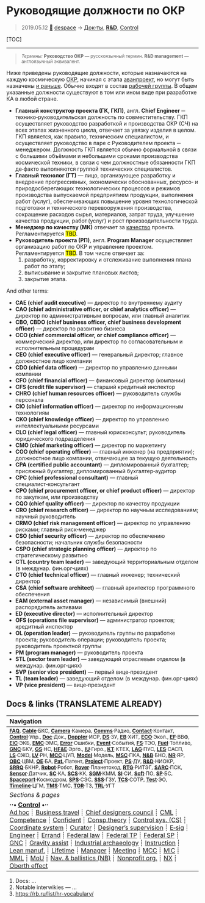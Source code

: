 # Руководящие должности по ОКР
> 2019.05.12 [🚀](../index/index.md) [despace](index.md) → [Док‑ты](doc.md), **[R&D](rnd.md)**, [Control](control.md)

[TOC]

---

> <small>*Термины:* **Руководство ОКР** — русскоязычный термин. **R&D management** — англоязычный эквивалент.</small>

Ниже приведены руководящие должности, которые назначаются на каждую космическую [ОКР](project.md), начиная с этапа [аванпроект](rnd_ap.md), но могут быть назначены [и раньше](rnd_0.md). Обычно входят в состав [рабочей группы](рабочая_группа.md). В общем указанные должности существуют в том или ином виде при разработке КА в любой стране.

   - **Главный конструктор проекта (ГК, ГКП)**, англ. **Chief Engineer** ─ технико‑руководительская должность по совместительству. ГКП осуществляет руководство разработкой и производства ОКР (СЧ) на всех этапах жизненного цикла, отвечает за увязку изделия в целом. ГКП является, как правило, техническим специалистом, и осуществляет руководство в паре с Руководителем проекта ─ менеджером. Должность ГКП является обычно формальной в связи с большими объёмами и небольшими сроками производства космической техники, в связи с чем должностные обязанности ГКП де‑факто выполняются группой технических специалистов.
   - **Главный технолог (ГТ)** — лицо, организующее разработку и внедрение прогрессивных, экономически обоснованных, ресурсо‑ и природосберегающих технологических процессов и режимов производства выпускаемой предприятием продукции, выполнения работ (услуг), обеспечивающих повышение уровня технологической подготовки и технического перевооружения производства, сокращение расходов сырья, материалов, затрат труда, улучшение качества продукции, работ (услуг) и рост производительности труда.
   - **Менеджер по качеству (МК)** отвечает за [качество](srrq.md) проекта. Регламентируется <mark>TBD</mark>.
   - **Руководитель проекта (РП)**, англ. **Program Manager** осуществляет организацию работ по ОКР и управление проектом. Регламентируется <mark>TBD</mark>. В том числе отвечает за:
      1. разработку, корректировку и отслеживание выполнения плана работ по этапу;
      1. выписывание и закрытие плановых листов;
      1. закрытие этапа.

And other terms:

   - **CAE (chief audit executive)** — директор по внутреннему аудиту
   - **CAO (chief administrative officer, or chief analytics officer)** — директор по административным вопросам, или главный аналитик
   - **CBO, CBDO (chief business officer, chief business development officer)** — директор по развитию бизнеса
   - **CCO (chief commercial officer, or chief compliance officer)** — коммерческий директор, или директор по согласовательным и исполнительным процедурам
   - **CEO (chief executive officer)** — генеральный директор; главное должностное лицо компании
   - **CDO (chief data officer)** — директор по управлению данными компании
   - **CFO (chief financial officer)** — финансовый директор (компании)
   - **CFS (credit file supervisor)** — старший кредитный инспектор
   - **CHRO (chief human resources officer)** — руководитель службы персонала
   - **CIO (chief information officer)** — директор по информационным технологиям
   - **CKO (chief knowledge officer)** — директор по управлению интеллектуальными ресурсами
   - **CLO (chief legal officer)** — главный юрисконсульт; руководитель юридического подразделения
   - **СМО (chief marketing officer)** — директор по маркетингу
   - **COO (chief operating officer)** — главный инженер (на предприятии); должностное лицо компании, отвечающее за текущую деятельность
   - **CPA (certified public accountant)** — дипломированный бухгалтер; присяжный бухгалтер; дипломированный бухгалтер‑аудитор
   - **CPC (chief professional consultant)** — главный специалист‑консультант
   - **CPO (chief procurement officer, or chief product officer)** — директор по закупкам, или производству
   - **CQO (chief quality officer)** — директор по качеству продукции
   - **CRO (сhief research officer)** — директор по научным исследованиям; научный руководитель
   - **CRMO (chief risk management officer)** — директор по управлению рисками; главный риск‑менеджер
   - **CSO (chief security officer)** — директор по обеспечению безопасности; начальник службы безопасности
   - **CSPO (chief strategic planning officer)** — директор по стратегическому развитию
   - **CTL (country team leader)** — заведующий территориальным отделом (в междунар. фин.орг‑циях)
   - **CTO (chief technical officer)** — главный инженер; технический директор
   - **CSA (chief software architect)** — главный архитектор программного обеспечения
   - **EAM (external asset manager)** — независимый (внешний) распорядитель активами
   - **ED (executive director)** — исполнительный директор
   - **OFS (operations file supervisor)** — администратор проектов; кредитный инспектор
   - **OL (operation leader)** — руководитель группы по разработке проекта; руководитель операции; руководитель проекта; руководитель проектной группы
   - **PM (program manager)** — руководитель проекта
   - **STL (sector team leader)** — заведующий отраслевым отделом (в междунар. фин.орг‑циях)
   - **SVP (senior vice president)** — первый вице‑президент
   - **TL (team leader)** — заведующий отделом (в междунар. фин.орг‑циях)
   - **VP (vice president)** — вице‑президент



<p style="page-break-after:always"> </p>

## Docs & links (TRANSLATEME ALREADY)
|Navigation|
|:--|
|<small>**[FAQ](faq.md)**, **[Cable](cable.md)**·БКС, **[Camera](cam.md)**·Камера, **[Comms](comms.md)**·Радио, **[Contact](contact.md)**·Контакт, **[Control](control.md)**·Упр., **[Doc](doc.md)**·Док., **[Doppler](doppler.md)**·ИСР, **[DS](ds.md)**·ЗУ, **[EB](eb.md)**·ХИТ, **[ECO](ecology.md)**·Экол., **[EF](ef.md)**·ВВФ, **[ElC](elc.md)**·ЭКБ, **[EMC](emc.md)**·ЭМС, **[Error](error.md)**·Ошибки, **[Event](event.md)**·События, **[FS](fs.md)**·ТЭО, **[Fuel](fuel.md)**·Топливо, **[GNC](gnc.md)**·БКУ, **[GS](scs.md)**·НС, **[HF&E](hfe.md)**·Эрго., **[IU](iu.md)**·Гиро., **[KT](kt.md)**·КТЕХ, **[LAG](lag.md)**·ПУC, **[LES](les.md)**·САСП, **[LS](ls.md)**·СЖО, **[LV](lv.md)**·РН, **[MCC](mcc.md)**·ЦУП, **[Model](model.md)**·Модель, **[MSC](sc.md)**·ПКА, **[N&B](nnb.md)**·БНО, **[NR](nr.md)**·ЯР, **[OBC](obc.md)**·ЦВМ, **[OE](oe.md)**·БА, **[Pat.](патент.md)**·Патент, **[Project](project.md)**·Проект, **[PS](ps.md)**·ДУ, **[R&D](rnd.md)**·НИОКР, **[SRRQ](srrq.md)**·БКНР, **[Robot](robotics.md)**·Робот, **[Rover](rover.md)**·Планетоход, **[RTG](rtg.md)**·РИТЭГ, **[SARC](sarc.md)**·ПСК, **[Sensor](sensor.md)**·Датчик, **[SC](sc.md)**·КА, **[SCS](scs.md)**·КК, **[SGM](sgm.md)**·КММ, **[SI](si.md)**·СИ, **[Soft](soft.md)**·ПО, **[SP](sp.md)**·БС, **[Spaceport](spaceport.md)**·Космодром, **[SPS](sps.md)**·СЭС, **[SSS](sss.md)**·ГЗУ, **[TCS](tcs.md)**·СОТР, **[Test](test.md)**·ЭО, **[Timeline](timeline.md)**·ЦГМ, **[TMS](tms.md)**·ТМС, **[TOR](tor.md)**·ТЗ, **[TRL](trl.md)**·УГТ</small>|
|*Sections & pages*|
|**··• [Control](Control.md) •··**<br> [Ad hoc](ad_hoc.md) ┊ [Business travel](business_travel.md) ┊ [Chief designers council](cocd.md) ┊ [CML](cml.md) ┊ [Competence](competence.md) ┊ [Confident](confident.md) ┊ [Consp.theory](consp_theory.md) ┊ [Control sys. (CS)](cs.md) ┊ [Coordinate system](coord_sys.md) ┊ [Curator](curator.md) ┊ [Designer’s supervision](des_spv.md) ┊ [E‑sig](esig.md) ┊ [Engineer](engineer.md) ┊ [Errand](errand.md) ┊ [Federal law](fed_law.md) ┊ [Federal TP](fed_tp.md) ┊ [Federal SP](fed_sp.md) ┊ [GNC](gnc.md) ┊ [Gravity assist](gravass.md) ┊ [Industrial archaeology](ind_arch.md) ┊ [Instruction](instruction.md) ┊ [Lean manuf.](lean_man.md) ┊ [Lifetime](lifetime.md) ┊ [Manager](manager.md) ┊ [Meeting](meeting.md) ┊ [MCC](mcc.md) ┊ [MIC](mic.md) ┊ [MML](mml.md) ┊ [MoU](mou.md) ┊ [Nav. & ballistics (NB)](nnb.md) ┊ [Nonprofit org.](nonprof_org.md) ┊ [NX](nx.md) ┊ [Oberth effect](oberth_eff.md)| ┊ [Org.structure](orgstruct.md) ┊ [Outcomes commission](outccom.md) ┊ [Patent](patent_res.md) ┊ [Peter prin.](peter_principle.md) ┊ [Plan](plan.md) ┊ [PMBok](pmbok.md) ┊ [Quorum](quorum.md) ┊ [R&D management](mgmt.md) ┊ [R&D support](rnd_support.md) ┊ [Recursion](recurs.md) ┊ [Schulze_method](schulze_method.md) ┊ [Sci'N'Tech activities](st_act.md) ┊ [Sci'N'Tech council](satc.md) ┊ [Single-window system](sw_sys.md) ┊ [Situ.leadership](situ_leadership.md) ┊ [Skunk works](skunk_works.md) ┊ [State arm. plan](plan_sa.md) ┊ [Swamp](swamp.md) ┊ [Teamcenter](teamcenter.md) ┊ [TRIZ](triz.md) ┊ [TRL](trl.md) ┊ [Veto](veto.md) ┊ [Workflow](workflow.md) ┊ [Workgroup](wg.md)|

   1. Docs: …
   1. Notable interwikies — …
   1. <https://rb.ru/list/hr-vocabulary/>
